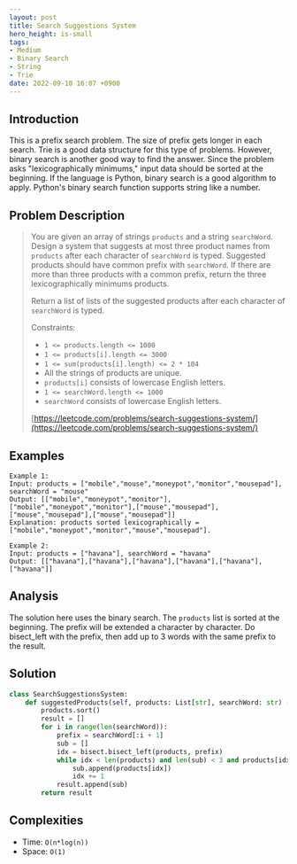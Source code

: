 ```yaml
---
layout: post
title: Search Suggestions System
hero_height: is-small
tags:
- Medium
- Binary Search
- String
- Trie
date: 2022-09-10 16:07 +0900
---
```

## Introduction
This is a prefix search problem.
The size of prefix gets longer in each search.
Trie is a good data structure for this type of problems.
However, binary search is another good way to find the answer.
Since the problem asks "lexicographically minimums,"
input data should be sorted at the beginning.
If the language is Python, binary search is a good algorithm to apply.
Python's binary search function supports string like a number.

## Problem Description
> You are given an array of strings `products` and a string `searchWord`.
> Design a system that suggests at most three product names from `products`
> after each character of `searchWord` is typed.
> Suggested products should have common prefix with `searchWord`.
> If there are more than three products with a common prefix, return the three lexicographically minimums products.
>
> Return a list of lists of the suggested products after each character of `searchWord` is typed.
>
> Constraints:
> - `1 <= products.length <= 1000`
> - `1 <= products[i].length <= 3000`
> - `1 <= sum(products[i].length) <= 2 * 104`
> - All the strings of products are unique.
> - `products[i]` consists of lowercase English letters.
> - `1 <= searchWord.length <= 1000`
> - `searchWord` consists of lowercase English letters.
>
> [https://leetcode.com/problems/search-suggestions-system/](https://leetcode.com/problems/search-suggestions-system/)

## Examples
```
Example 1:
Input: products = ["mobile","mouse","moneypot","monitor","mousepad"], searchWord = "mouse"
Output: [["mobile","moneypot","monitor"],["mobile","moneypot","monitor"],["mouse","mousepad"],["mouse","mousepad"],["mouse","mousepad"]]
Explanation: products sorted lexicographically = ["mobile","moneypot","monitor","mouse","mousepad"].
```

```
Example 2:
Input: products = ["havana"], searchWord = "havana"
Output: [["havana"],["havana"],["havana"],["havana"],["havana"],["havana"]]
```

## Analysis
The solution here uses the binary search.
The `products` list is sorted at the beginning.
The prefix will be extended a character by character.
Do bisect_left with the prefix, then add up to 3 words with the same prefix to the result.

## Solution
```python
class SearchSuggestionsSystem:
    def suggestedProducts(self, products: List[str], searchWord: str) -> List[List[str]]:
        products.sort()
        result = []
        for i in range(len(searchWord)):
            prefix = searchWord[:i + 1]
            sub = []
            idx = bisect.bisect_left(products, prefix)
            while idx < len(products) and len(sub) < 3 and products[idx][:i + 1] == prefix:
                sub.append(products[idx])
                idx += 1
            result.append(sub)
        return result    
```

## Complexities
- Time: `O(n*log(n))`
- Space: `O(1)`
